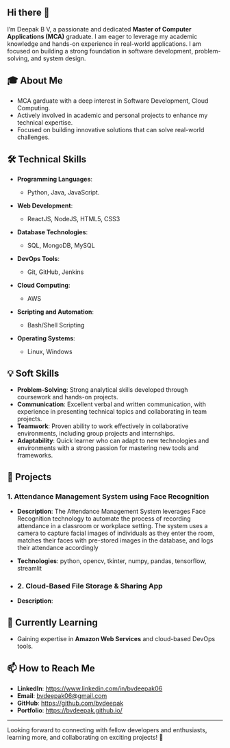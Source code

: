 ## Hi there 👋
I’m Deepak B V, a passionate and dedicated **Master of Computer Applications (MCA)** graduate. I am eager to leverage my academic knowledge and hands-on experience in real-world applications. I am focused on building a strong foundation in software development, problem-solving, and system design.

## 🎓 **About Me**  
- MCA garduate with a deep interest in Software Development, Cloud Computing.  
- Actively involved in academic and personal projects to enhance my technical expertise.  
- Focused on building innovative solutions that can solve real-world challenges.

## 🛠️ **Technical Skills**  
- **Programming Languages**:  
  - Python, Java, JavaScript.
  
- **Web Development**:  
  - ReactJS, NodeJS, HTML5, CSS3
  
- **Database Technologies**:  
  - SQL, MongoDB, MySQL
  
- **DevOps Tools**:  
  - Git, GitHub, Jenkins
  
- **Cloud Computing**:  
  - AWS
  
- **Scripting and Automation**:  
  - Bash/Shell Scripting

- **Operating Systems**:  
  - Linux, Windows
  
## 💡 **Soft Skills**  
- **Problem-Solving**: Strong analytical skills developed through coursework and hands-on projects.  
- **Communication**: Excellent verbal and written communication, with experience in presenting technical topics and collaborating in team projects.  
- **Teamwork**: Proven ability to work effectively in collaborative environments, including group projects and internships.  
- **Adaptability**: Quick learner who can adapt to new technologies and environments with a strong passion for mastering new tools and frameworks.  
  
## 📂 **Projects**  

### 1. **Attendance Management System using Face Recognition**  
- **Description**: The Attendance Management System leverages Face Recognition technology to automate the process of recording attendance in a classroom or workplace setting. The system uses a camera to capture facial images of individuals as they enter the room, matches their faces with pre-stored images in the database, and logs their attendance accordingly  
- **Technologies**: python, opencv, tkinter, numpy, pandas, tensorflow, streamlit

- ### 2. **Cloud-Based File Storage & Sharing App**
- **Description**: 

## 🌱 **Currently Learning**  
- Gaining expertise in **Amazon Web Services** and cloud-based DevOps tools.  

## 📫 **How to Reach Me**  
- **LinkedIn**: https://www.linkedin.com/in/bvdeepak06  
- **Email**: bvdeepak06@gmail.com  
- **GitHub**: https://github.com/bvdeepak
- **Portfolio**: https://bvdeepak.github.io/ 

---

Looking forward to connecting with fellow developers and enthusiasts, learning more, and collaborating on exciting projects! 🚀
